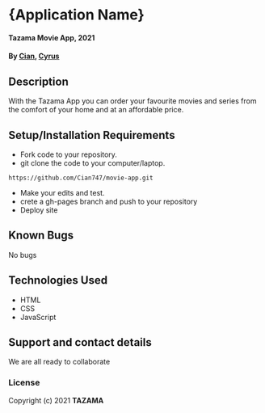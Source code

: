 # {Application Name}
#### Tazama Movie App, 2021
#### By **[Cian](https://github.com/Cian747), [Cyrus](https://github.com/cyruswere)**
## Description
With the Tazama App you can order your favourite movies and series from the comfort of your home and at an affordable price.
## Setup/Installation Requirements
* Fork code to your repository.
* git clone the code to your computer/laptop.
```
https://github.com/Cian747/movie-app.git
```
* Make your edits and test. 
* crete a gh-pages branch and push to your repository
* Deploy site

## Known Bugs
No bugs
## Technologies Used
* HTML
* CSS
* JavaScript
## Support and contact details
We are all ready to collaborate
### License

Copyright (c) 2021 **TAZAMA**